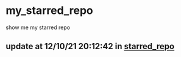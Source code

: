 # my_starred_repo
show me my starred repo

update at 12/10/21 20:12:42 in [starred_repo](./index.html)
---

